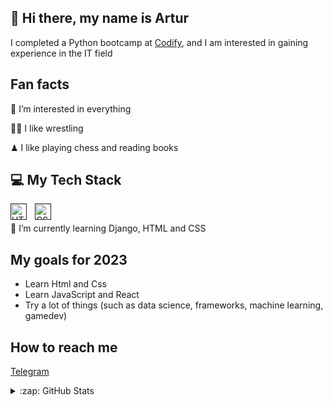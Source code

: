 ## 👋 Hi there, my name is Artur
I completed a Python bootcamp at [Codify](https://www.codifylab.com/), and I am interested in gaining experience in the IT field

## Fan facts 

👀 I’m interested in everything

🤼‍♂️ I like wrestling

♟ I like playing chess and reading books

## 💻 My Tech Stack
[<img align="left" alt="HTML5" width="26px" src="https://cdn.jsdelivr.net/gh/devicons/devicon/icons/html5/html5-original.svg" style="padding-right:10px;" />]()
[<img align="left" alt="CSS3" width="26px" src="https://cdn.jsdelivr.net/gh/devicons/devicon/icons/css3/css3-original.svg" style="padding-right:10px;" />]() 
<br>

🌱 I’m currently learning Django, HTML and CSS

## My goals for 2023
- Learn Html and Css
- Learn JavaScript and React
- Try a lot of things (such as data science, frameworks, machine learning, gamedev)

## How to reach me
[Telegram](https://t.me/@artos_tash)

[//]: # (email will be soon)

<details>
  <summary>:zap: GitHub Stats</summary>

  <img align="left" alt="Kratos1Top's GitHub Stats" src="https://github-readme-stats.vercel.app/api?username=Kratos1Top&show_icons=true&theme=tokyonight" />

</details>